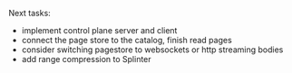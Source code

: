 Next tasks:
- implement control plane server and client
- connect the page store to the catalog, finish read pages
- consider switching pagestore to websockets or http streaming bodies
- add range compression to Splinter